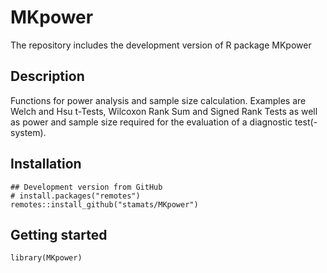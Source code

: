 # MKpower
The repository includes the development version of R package MKpower

## Description
Functions for power analysis and sample size calculation. Examples are Welch 
and Hsu t-Tests, Wilcoxon Rank Sum and Signed Rank Tests as well as power and 
sample size required for the evaluation of a diagnostic test(-system).

## Installation

```{r, eval = FALSE}
## Development version from GitHub
# install.packages("remotes")
remotes::install_github("stamats/MKpower")
```

## Getting started

```{r}
library(MKpower)
```

